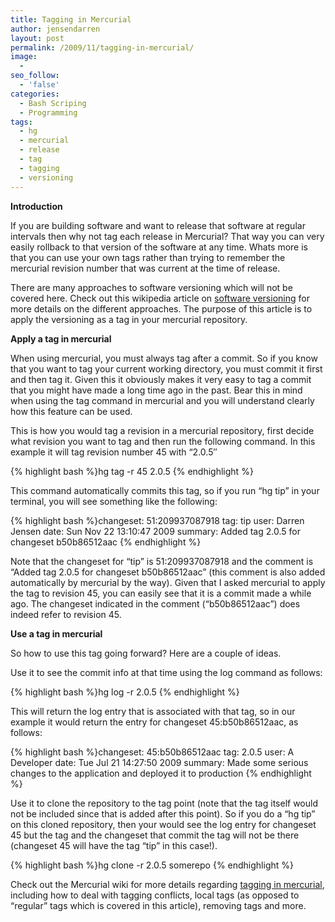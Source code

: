 ```yaml
---
title: Tagging in Mercurial
author: jensendarren
layout: post
permalink: /2009/11/tagging-in-mercurial/
image:
  -
seo_follow:
  - 'false'
categories:
  - Bash Scriping
  - Programming
tags:
  - hg
  - mercurial
  - release
  - tag
  - tagging
  - versioning
---
```

**Introduction**

If you are building software and want to release that software at regular intervals then why not tag each release in Mercurial? That way you can very easily rollback to that version of the software at any time. Whats more is that you can use your own tags rather than trying to remember the mercurial revision number that was current at the time of release.

There are many approaches to software versioning which will not be covered here. Check out this wikipedia article on <a href="http://en.wikipedia.org/wiki/Software_versioning" target="_blank">software versioning</a> for more details on the different approaches. The purpose of this article is to apply the versioning as a tag in your mercurial repository.

**Apply a tag in mercurial**

When using mercurial, you must always tag after a commit. So if you know that you want to tag your current working directory, you must commit it first and then tag it. Given this it obviously makes it very easy to tag a commit that you might have made a long time ago in the past. Bear this in mind when using the tag command in mercurial and you will understand clearly how this feature can be used.

This is how you would tag a revision in a mercurial repository, first decide what revision you want to tag and then run the following command. In this example it will tag revision number 45 with &#8220;2.0.5&#8243;

{% highlight bash %}hg tag -r 45 2.0.5
{% endhighlight %}

This command automatically commits this tag, so if you run &#8220;hg tip&#8221; in your terminal, you will see something like the following:

{% highlight bash %}changeset:   51:209937087918
tag:         tip
user:        Darren Jensen
date:        Sun Nov 22 13:10:47 2009
summary:     Added tag 2.0.5 for changeset b50b86512aac
{% endhighlight %}

Note that the changeset for &#8220;tip&#8221; is 51:209937087918 and the comment is &#8220;Added tag 2.0.5 for changeset b50b86512aac&#8221; (this comment is also added automatically by mercurial by the way). Given that I asked mercurial to apply the tag to revision 45, you can easily see that it is a commit made a while ago. The changeset indicated in the comment (&#8220;b50b86512aac&#8221;) does indeed refer to revision 45.

**Use a tag in mercurial**

So how to use this tag going forward? Here are a couple of ideas.

Use it to see the commit info at that time using the log command as follows:

{% highlight bash %}hg log -r 2.0.5
{% endhighlight %}

This will return the log entry that is associated with that tag, so in our example it would return the entry for changeset 45:b50b86512aac, as follows:

{% highlight bash %}changeset:   45:b50b86512aac
tag:         2.0.5
user:        A Developer
date:        Tue Jul 21 14:27:50 2009
summary:     Made some serious changes to the application and deployed it to production
{% endhighlight %}

Use it to clone the repository to the tag point (note that the tag itself would not be included since that is added after this point). So if you do a &#8220;hg tip&#8221; on this cloned repository, then your would see the log entry for changeset 45 but the tag and the changeset that commit the tag will not be there (changeset 45 will have the tag &#8220;tip&#8221; in this case!).

{% highlight bash %}hg clone -r 2.0.5 somerepo
{% endhighlight %}

Check out the Mercurial wiki for more details regarding <a href="http://mercurial.selenic.com/wiki/Tag" target="_blank">tagging in mercurial</a>, including how to deal with tagging conflicts, local tags (as opposed to &#8220;regular&#8221; tags which is covered in this article), removing tags and more.
